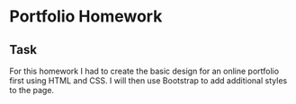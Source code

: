# Portfolio Homework

## Task

For this homework I had to create the basic design for an online portfolio first using HTML and CSS. I will then use Bootstrap to add additional styles to the page.